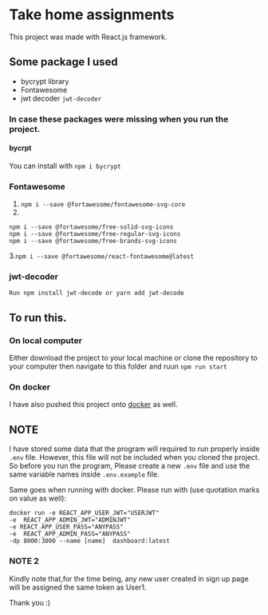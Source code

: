 # Take home assignments
This project was made with React.js framework. 
## Some package I used 
- bycrypt library
- Fontawesome
- jwt decoder `jwt-decoder`

### In case these packages were missing when you run the project.
#### bycrpt
You can install with `npm i bycrypt`
### Fontawesome
1. `npm i --save @fortawesome/fontawesome-svg-core`
2.
 ```
npm i --save @fortawesome/free-solid-svg-icons
npm i --save @fortawesome/free-regular-svg-icons
npm i --save @fortawesome/free-brands-svg-icons
```
3.`npm i --save @fortawesome/react-fontawesome@latest`
### jwt-decoder
`Run npm install jwt-decode or yarn add jwt-decode`

## To run this.
### On local computer
Either download the project to your local machine or clone the repository to your computer then navigate to this folder and ruun `npm run start`
### On docker
I have also pushed this project onto [docker](https://hub.docker.com/r/patkleo/dashboard/tags) as well.


## NOTE
I have stored some data that the program will required to run properly inside `.env` file. However, this file will not be included when you cloned the project. So before you run the program, Please create a new `.env` file and use the same variable names inside `.env.example` file.

Same goes when running with docker. Please run with (use quotation marks on value as well): 

```
docker run -e REACT_APP_USER_JWT="USERJWT"
-e  REACT_APP_ADMIN_JWT="ADMINJWT"
-e REACT_APP_USER_PASS="ANYPASS"
-e  REACT_APP_ADMIN_PASS="ANYPASS"
-dp 8000:3000 --name [name]  dashboard:latest
```

### NOTE 2
Kindly note that,for the time being, any new user created in sign up page will be assigned the same token as User1.

Thank you :) 
